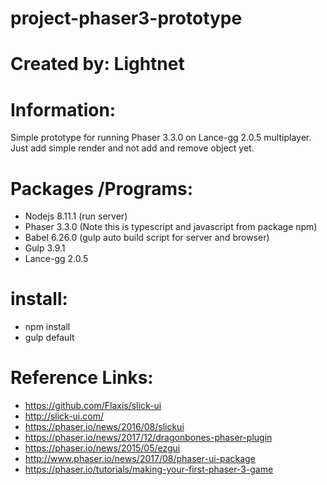 


# project-phaser3-prototype

# Created by: Lightnet

# Information: 
  Simple prototype for running Phaser 3.3.0 on Lance-gg 2.0.5 multiplayer. Just add simple render and not add and remove object yet.


# Packages /Programs:
 * Nodejs 8.11.1 (run server)
 * Phaser 3.3.0 (Note this is typescript and javascript from package npm)
 * Babel 6.26.0 (gulp auto build script for server and browser)
 * Gulp 3.9.1
 * Lance-gg 2.0.5

# install:
 * npm install
 * gulp default
 
# Reference Links:
 * https://github.com/Flaxis/slick-ui
 * http://slick-ui.com/
 * https://phaser.io/news/2016/08/slickui
 * https://phaser.io/news/2017/12/dragonbones-phaser-plugin
 * https://phaser.io/news/2015/05/ezgui
 * http://www.phaser.io/news/2017/08/phaser-ui-package
 * https://phaser.io/tutorials/making-your-first-phaser-3-game